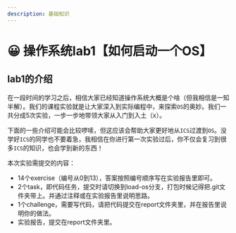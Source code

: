 ```yaml
---
description: 基础知识
---
```


# 😀 操作系统lab1【如何启动一个OS】

## lab1的介绍

在一段时间的学习之后，相信大家已经知道操作系统大概是个啥（但我相信是一知半解）。我们的课程实验就是让大家深入到实际编程中，来探索`OS`的奥妙。我们一共分成5次实验，一步一步地带领大家从入门到入土（x）。

下面的一些介绍可能会比较啰嗦，但这应该会帮助大家更好地从`ICS`过渡到`OS`。没学好`ICS`的同学也不要着急，我相信在你进行第一次实验过后，你不仅会复习到很多`ICS`的知识，也会学到新的东西！

本次实验需提交的内容：

* 14个exercise（编号从0到13），答案按照编号顺序写在实验报告里即可。
* 2个task，即代码任务，提交时请切换到load-os分支，打包时候记得把.git文件夹带上。并通过注释或在实验报告里说明思路。
* 1个challenge，需要写代码，请把代码提交在report文件夹里，并在报告里说明你的做法。
* 实验报告，提交在report文件夹里。
